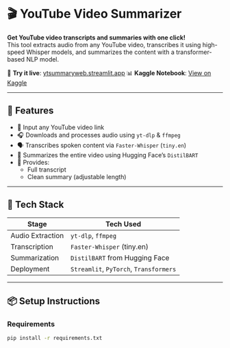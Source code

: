 # 🎬 YouTube Video Summarizer

**Get YouTube video transcripts and summaries with one click!**  
This tool extracts audio from any YouTube video, transcribes it using high-speed Whisper models, and summarizes the content with a transformer-based NLP model.

🔗 **Try it live**: [ytsummaryweb.streamlit.app](https://ytsummaryweb.streamlit.app)
📊 **Kaggle Notebook**: [View on Kaggle](https://www.kaggle.com/code/rishabh2007/youtube-transcript-summarizer-with-distilbert)

---

## 🚀 Features

- 🔗 Input any YouTube video link
- 🎧 Downloads and processes audio using `yt-dlp` & `ffmpeg`
- 🗣️ Transcribes spoken content via `Faster-Whisper` (`tiny.en`)
- 🧠 Summarizes the entire video using Hugging Face’s `DistilBART`
- 📄 Provides:
  - Full transcript  
  - Clean summary (adjustable length)

---

## 🧪 Tech Stack

| Stage              | Tech Used                        |
|--------------------|----------------------------------|
| Audio Extraction   | `yt-dlp`, `ffmpeg`               |
| Transcription      | `Faster-Whisper` (tiny.en)       |
| Summarization      | `DistilBART` from Hugging Face   |
| Deployment         | `Streamlit`, `PyTorch`, `Transformers` |

---

## 📦 Setup Instructions

### Requirements

```bash
pip install -r requirements.txt

